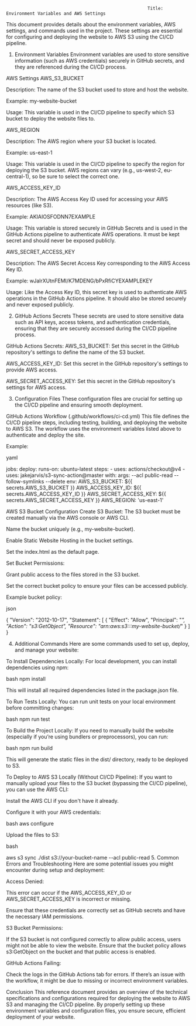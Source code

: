                                                           Title: Environment Variables and AWS Settings

This document provides details about the environment variables, AWS settings, and commands used in the project. These settings are essential for configuring and deploying the website to AWS S3 using the CI/CD pipeline.

1. Environment Variables
Environment variables are used to store sensitive information (such as AWS credentials) securely in GitHub secrets, and they are referenced during the CI/CD process.

AWS Settings
AWS_S3_BUCKET

Description: The name of the S3 bucket used to store and host the website.

Example: my-website-bucket

Usage: This variable is used in the CI/CD pipeline to specify which S3 bucket to deploy the website files to.

AWS_REGION

Description: The AWS region where your S3 bucket is located.

Example: us-east-1

Usage: This variable is used in the CI/CD pipeline to specify the region for deploying the S3 bucket. AWS regions can vary (e.g., us-west-2, eu-central-1), so be sure to select the correct one.

AWS_ACCESS_KEY_ID

Description: The AWS Access Key ID used for accessing your AWS resources (like S3).

Example: AKIAIOSFODNN7EXAMPLE

Usage: This variable is stored securely in GitHub Secrets and is used in the GitHub Actions pipeline to authenticate AWS operations. It must be kept secret and should never be exposed publicly.

AWS_SECRET_ACCESS_KEY

Description: The AWS Secret Access Key corresponding to the AWS Access Key ID.

Example: wJalrXUtnFEMI/K7MDENG/bPxRfiCYEXAMPLEKEY

Usage: Like the Access Key ID, this secret key is used to authenticate AWS operations in the GitHub Actions pipeline. It should also be stored securely and never exposed publicly.

2. GitHub Actions Secrets
These secrets are used to store sensitive data such as API keys, access tokens, and authentication credentials, ensuring that they are securely accessed during the CI/CD pipeline process.

GitHub Actions Secrets:
AWS_S3_BUCKET: Set this secret in the GitHub repository's settings to define the name of the S3 bucket.

AWS_ACCESS_KEY_ID: Set this secret in the GitHub repository's settings to provide AWS access.

AWS_SECRET_ACCESS_KEY: Set this secret in the GitHub repository's settings for AWS access.

3. Configuration Files
These configuration files are crucial for setting up the CI/CD pipeline and ensuring smooth deployment.

GitHub Actions Workflow (.github/workflows/ci-cd.yml)
This file defines the CI/CD pipeline steps, including testing, building, and deploying the website to AWS S3. The workflow uses the environment variables listed above to authenticate and deploy the site.

Example:


yaml

jobs:
  deploy:
    runs-on: ubuntu-latest
    steps:
      - uses: actions/checkout@v4
      - uses: jakejarvis/s3-sync-action@master
        with:
          args: --acl public-read --follow-symlinks --delete
        env:
          AWS_S3_BUCKET: ${{ secrets.AWS_S3_BUCKET }}
          AWS_ACCESS_KEY_ID: ${{ secrets.AWS_ACCESS_KEY_ID }}
          AWS_SECRET_ACCESS_KEY: ${{ secrets.AWS_SECRET_ACCESS_KEY }}
          AWS_REGION: 'us-east-1'


          
AWS S3 Bucket Configuration
Create S3 Bucket:
The S3 bucket must be created manually via the AWS console or AWS CLI.

Name the bucket uniquely (e.g., my-website-bucket).

Enable Static Website Hosting in the bucket settings.

Set the index.html as the default page.

Set Bucket Permissions:

Grant public access to the files stored in the S3 bucket.

Set the correct bucket policy to ensure your files can be accessed publicly.

Example bucket policy:




json

{
  "Version": "2012-10-17",
  "Statement": [
    {
      "Effect": "Allow",
      "Principal": "*",
      "Action": "s3:GetObject",
      "Resource": "arn:aws:s3:::my-website-bucket/*"
    }
  ]
}



4. Additional Commands
Here are some commands used to set up, deploy, and manage your website:

To Install Dependencies Locally:
For local development, you can install dependencies using npm:

bash
npm install


This will install all required dependencies listed in the package.json file.

To Run Tests Locally:
You can run unit tests on your local environment before committing changes:


bash
npm run test


To Build the Project Locally:
If you need to manually build the website (especially if you’re using bundlers or preprocessors), you can run:



bash
npm run build


This will generate the static files in the dist/ directory, ready to be deployed to S3.

To Deploy to AWS S3 Locally (Without CI/CD Pipeline):
If you want to manually upload your files to the S3 bucket (bypassing the CI/CD pipeline), you can use the AWS CLI:

Install the AWS CLI if you don't have it already.

Configure it with your AWS credentials:



bash
aws configure


Upload the files to S3:


bash

aws s3 sync ./dist s3://your-bucket-name --acl public-read
5. Common Errors and Troubleshooting
Here are some potential issues you might encounter during setup and deployment:

Access Denied:

This error can occur if the AWS_ACCESS_KEY_ID or AWS_SECRET_ACCESS_KEY is incorrect or missing.

Ensure that these credentials are correctly set as GitHub secrets and have the necessary IAM permissions.

S3 Bucket Permissions:

If the S3 bucket is not configured correctly to allow public access, users might not be able to view the website. Ensure that the bucket policy allows s3:GetObject on the bucket and that public access is enabled.

GitHub Actions Failing:

Check the logs in the GitHub Actions tab for errors. If there’s an issue with the workflow, it might be due to missing or incorrect environment variables.

Conclusion
This reference document provides an overview of the technical specifications and configurations required for deploying the website to AWS S3 and managing the CI/CD pipeline. By properly setting up these environment variables and configuration files, you ensure secure, efficient deployment of your website.

